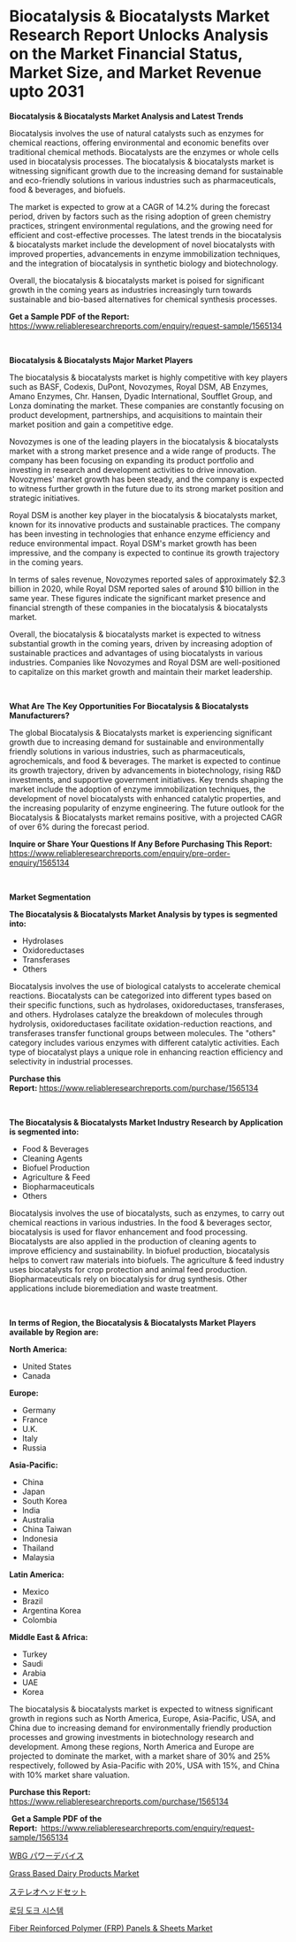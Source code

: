 <p><h1>Biocatalysis & Biocatalysts Market Research Report Unlocks Analysis on the Market Financial Status, Market Size, and Market Revenue upto 2031</h1></p><p><strong>Biocatalysis & Biocatalysts Market Analysis and Latest Trends</strong></p>
<p><p>Biocatalysis involves the use of natural catalysts such as enzymes for chemical reactions, offering environmental and economic benefits over traditional chemical methods. Biocatalysts are the enzymes or whole cells used in biocatalysis processes. The biocatalysis & biocatalysts market is witnessing significant growth due to the increasing demand for sustainable and eco-friendly solutions in various industries such as pharmaceuticals, food & beverages, and biofuels.</p><p>The market is expected to grow at a CAGR of 14.2% during the forecast period, driven by factors such as the rising adoption of green chemistry practices, stringent environmental regulations, and the growing need for efficient and cost-effective processes. The latest trends in the biocatalysis & biocatalysts market include the development of novel biocatalysts with improved properties, advancements in enzyme immobilization techniques, and the integration of biocatalysis in synthetic biology and biotechnology.</p><p>Overall, the biocatalysis & biocatalysts market is poised for significant growth in the coming years as industries increasingly turn towards sustainable and bio-based alternatives for chemical synthesis processes.</p></p>
<p><strong>Get a Sample PDF of the Report:&nbsp;</strong> <a href="https://www.reliableresearchreports.com/enquiry/request-sample/1565134">https://www.reliableresearchreports.com/enquiry/request-sample/1565134</a></p>
<p>&nbsp;</p>
<p><strong>Biocatalysis & Biocatalysts Major Market Players</strong></p>
<p><p>The biocatalysis & biocatalysts market is highly competitive with key players such as BASF, Codexis, DuPont, Novozymes, Royal DSM, AB Enzymes, Amano Enzymes, Chr. Hansen, Dyadic International, Soufflet Group, and Lonza dominating the market. These companies are constantly focusing on product development, partnerships, and acquisitions to maintain their market position and gain a competitive edge.</p><p>Novozymes is one of the leading players in the biocatalysis & biocatalysts market with a strong market presence and a wide range of products. The company has been focusing on expanding its product portfolio and investing in research and development activities to drive innovation. Novozymes' market growth has been steady, and the company is expected to witness further growth in the future due to its strong market position and strategic initiatives.</p><p>Royal DSM is another key player in the biocatalysis & biocatalysts market, known for its innovative products and sustainable practices. The company has been investing in technologies that enhance enzyme efficiency and reduce environmental impact. Royal DSM's market growth has been impressive, and the company is expected to continue its growth trajectory in the coming years.</p><p>In terms of sales revenue, Novozymes reported sales of approximately $2.3 billion in 2020, while Royal DSM reported sales of around $10 billion in the same year. These figures indicate the significant market presence and financial strength of these companies in the biocatalysis & biocatalysts market.</p><p>Overall, the biocatalysis & biocatalysts market is expected to witness substantial growth in the coming years, driven by increasing adoption of sustainable practices and advantages of using biocatalysts in various industries. Companies like Novozymes and Royal DSM are well-positioned to capitalize on this market growth and maintain their market leadership.</p></p>
<p>&nbsp;</p>
<p><strong>What Are The Key Opportunities For Biocatalysis & Biocatalysts Manufacturers?</strong></p>
<p><p>The global Biocatalysis & Biocatalysts market is experiencing significant growth due to increasing demand for sustainable and environmentally friendly solutions in various industries, such as pharmaceuticals, agrochemicals, and food & beverages. The market is expected to continue its growth trajectory, driven by advancements in biotechnology, rising R&D investments, and supportive government initiatives. Key trends shaping the market include the adoption of enzyme immobilization techniques, the development of novel biocatalysts with enhanced catalytic properties, and the increasing popularity of enzyme engineering. The future outlook for the Biocatalysis & Biocatalysts market remains positive, with a projected CAGR of over 6% during the forecast period.</p></p>
<p><strong>Inquire or Share Your Questions If Any Before Purchasing This Report:</strong> <a href="https://www.reliableresearchreports.com/enquiry/pre-order-enquiry/1565134">https://www.reliableresearchreports.com/enquiry/pre-order-enquiry/1565134</a></p>
<p>&nbsp;</p>
<p><strong>Market Segmentation</strong></p>
<p><strong>The Biocatalysis & Biocatalysts Market Analysis by types is segmented into:</strong></p>
<p><ul><li>Hydrolases</li><li>Oxidoreductases</li><li>Transferases</li><li>Others</li></ul></p>
<p><p>Biocatalysis involves the use of biological catalysts to accelerate chemical reactions. Biocatalysts can be categorized into different types based on their specific functions, such as hydrolases, oxidoreductases, transferases, and others. Hydrolases catalyze the breakdown of molecules through hydrolysis, oxidoreductases facilitate oxidation-reduction reactions, and transferases transfer functional groups between molecules. The "others" category includes various enzymes with different catalytic activities. Each type of biocatalyst plays a unique role in enhancing reaction efficiency and selectivity in industrial processes.</p></p>
<p><strong>Purchase this Report:&nbsp;</strong><a href="https://www.reliableresearchreports.com/purchase/1565134">https://www.reliableresearchreports.com/purchase/1565134</a></p>
<p>&nbsp;</p>
<p><strong>The Biocatalysis & Biocatalysts Market Industry Research by Application is segmented into:</strong></p>
<p><ul><li>Food & Beverages</li><li>Cleaning Agents</li><li>Biofuel Production</li><li>Agriculture & Feed</li><li>Biopharmaceuticals</li><li>Others</li></ul></p>
<p><p>Biocatalysis involves the use of biocatalysts, such as enzymes, to carry out chemical reactions in various industries. In the food & beverages sector, biocatalysis is used for flavor enhancement and food processing. Biocatalysts are also applied in the production of cleaning agents to improve efficiency and sustainability. In biofuel production, biocatalysis helps to convert raw materials into biofuels. The agriculture & feed industry uses biocatalysts for crop protection and animal feed production. Biopharmaceuticals rely on biocatalysis for drug synthesis. Other applications include bioremediation and waste treatment.</p></p>
<p>&nbsp;</p>
<p><strong>In terms of Region, the Biocatalysis & Biocatalysts Market Players available by Region are:</strong></p>
<p>
    <p> <strong> North America: </strong>
        <ul>
            <li>United States</li>
            <li>Canada</li>
        </ul>
        </p> 
    <p> <strong> Europe: </strong>
        <ul>
            <li>Germany</li>
            <li>France</li>
            <li>U.K.</li>
            <li>Italy</li>
            <li>Russia</li>
        </ul>
        </p> 
    <p> <strong> Asia-Pacific: </strong>
        <ul>
            <li>China</li>
            <li>Japan</li>
            <li>South Korea</li>
            <li>India</li>
            <li>Australia</li>
            <li>China Taiwan</li>
            <li>Indonesia</li>
            <li>Thailand</li>
            <li>Malaysia</li>
        </ul>
        </p> 
    <p> <strong> Latin America: </strong>
        <ul>
            <li>Mexico</li>
            <li>Brazil</li>
            <li>Argentina Korea</li>
            <li>Colombia</li>
        </ul>
        </p> 
    <p> <strong> Middle East & Africa: </strong>
        <ul>
            <li>Turkey</li>
            <li>Saudi</li>
            <li>Arabia</li>
            <li>UAE</li>
            <li>Korea</li>
        </ul>
    </p>
    </p>
<p><p>The biocatalysis & biocatalysts market is expected to witness significant growth in regions such as North America, Europe, Asia-Pacific, USA, and China due to increasing demand for environmentally friendly production processes and growing investments in biotechnology research and development. Among these regions, North America and Europe are projected to dominate the market, with a market share of 30% and 25% respectively, followed by Asia-Pacific with 20%, USA with 15%, and China with 10% market share valuation.</p></p>
<p><strong>Purchase this Report: </strong><a href="https://www.reliableresearchreports.com/purchase/1565134">https://www.reliableresearchreports.com/purchase/1565134</a></p>
<p>&nbsp;<strong>Get a Sample PDF of the Report:&nbsp;&nbsp;</strong><a href="https://www.reliableresearchreports.com/enquiry/request-sample/1565134">https://www.reliableresearchreports.com/enquiry/request-sample/1565134</a></p>
<p><strong></strong></p>
<p><p><a href="https://github.com/ddwcuskozol07187/Market-Research-Report-List-1/blob/main/4584153133.md">WBG パワーデバイス</a></p><p><a href="https://issuu.com/reportprime-2/docs/grass-based-dairy-products-market-size-2030.pptx">Grass Based Dairy Products Market</a></p><p><a href="https://github.com/xtkhtofdt934839/Market-Research-Report-List-1/blob/main/5892886132.md">ステレオヘッドセット</a></p><p><a href="https://medium.com/@pepo3k/%EB%A1%9C%EB%94%A9-%EB%8F%85-%EC%8B%9C%EC%8A%A4%ED%85%9C-%EC%8B%9C%EC%9E%A5-%EA%B7%9C%EB%AA%A8-%EC%8B%9C%EC%9E%A5-%EC%A0%84%EB%A7%9D-%EB%B0%8F-%EC%8B%9C%EC%9E%A5-%EC%98%88%EC%B8%A1-2024%EB%85%84%EB%B6%80%ED%84%B0-2031%EB%85%84%EA%B9%8C%EC%A7%80-512bf2b3503c">로딩 도크 시스템</a></p><p><a href="https://github.com/josesg55/Market-Research-Report-List-1/blob/main/fiber-reinforced-polymer-frp-panels-sheets-market.md">Fiber Reinforced Polymer (FRP) Panels & Sheets Market</a></p></p>